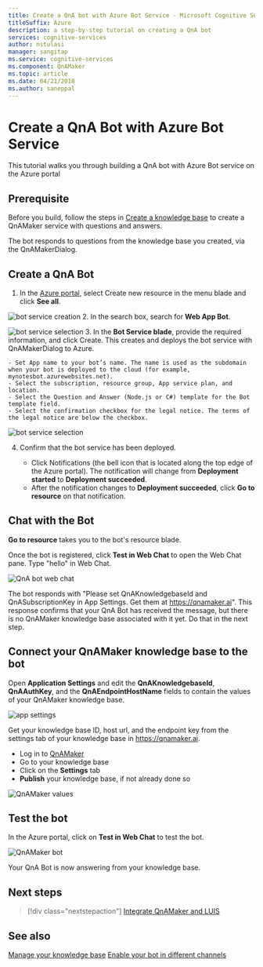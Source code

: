 ```yaml
---
title: Create a QnA bot with Azure Bot Service - Microsoft Cognitive Services | Microsoft Docs
titleSuffix: Azure
description: a step-by-step tutorial on creating a QnA bot
services: cognitive-services
author: nstulasi
manager: sangitap
ms.service: cognitive-services
ms.component: QnAMaker
ms.topic: article
ms.date: 04/21/2018
ms.author: saneppal
---
```


# Create a QnA Bot with Azure Bot Service
This tutorial walks you through building a QnA bot with Azure Bot service on the Azure portal
## Prerequisite
Before you build, follow the steps in [Create a knowledge base]() to create a QnAMaker service with questions and answers.

The bot responds to questions from the knowledge base you created, via the QnAMakerDialog.
## Create a QnA Bot
1. In the [Azure portal](https://portal.azure.com), select Create new resource in the menu blade and click **See all**.

![bot service creation](../media/qnamaker-tutorials-create-bot/bot-service-creation.png)
2. In the search box, search for **Web App Bot**.

![bot service selection](../media/qnamaker-tutorials-create-bot/bot-service-selection.png)
3. In the **Bot Service blade**, provide the required information, and click Create. This creates and deploys the bot service with QnAMakerDialog to Azure.

    - Set App name to your bot’s name. The name is used as the subdomain when your bot is deployed to the cloud (for example, mynotesbot.azurewebsites.net).
    - Select the subscription, resource group, App service plan, and location.
    - Select the Question and Answer (Node.js or C#) template for the Bot template field.
    - Select the confirmation checkbox for the legal notice. The terms of the legal notice are below the checkbox.

![bot service selection](../media/qnamaker-tutorials-create-bot/bot-service-qna-template.PNG)

4. Confirm that the bot service has been deployed.

    - Click Notifications (the bell icon that is located along the top edge of the Azure portal). The notification will change from **Deployment started** to **Deployment succeeded**.
    - After the notification changes to **Deployment succeeded**, click **Go to resource** on that notification.

## Chat with the Bot
**Go to resource** takes you to the bot's resource blade.

Once the bot is registered, click **Test in Web Chat** to open the Web Chat pane. Type "hello" in Web Chat.

![QnA bot web chat](../media/qnamaker-tutorials-create-bot/qna-bot-web-chat.PNG)

The bot responds with "Please set QnAKnowledgebaseId and QnASubscriptionKey in App Settings. Get them at https://qnamaker.ai". This response confirms that your QnA Bot has received the message, but there is no QnAMaker knowledge base associated with it yet. Do that in the next step.

## Connect your QnAMaker knowledge base to the bot
Open **Application Settings** and edit the **QnAKnowledgebaseId**, **QnAAuthKey**, and the **QnAEndpointHostName** fields to contain the values of your QnAMaker knowledge base.

![app settings](../media/qnamaker-tutorials-create-bot/application-settings.PNG)

Get your knowledge base ID, host url, and the endpoint key from the settings tab of your knowledge base in https://qnamaker.ai.
- Log in to [QnAMaker](https://qnamaker.ai)
- Go to your knowledge base
- Click on the **Settings** tab
- **Publish** your knowledge base, if not already done so

![QnAMaker values](../media/qnamaker-tutorials-create-bot/qnamaker-settings-kbid-key.PNG)

## Test the bot
In the Azure portal, click on **Test in Web Chat** to test the bot. 

![QnAMaker bot](../media/qnamaker-tutorials-create-bot/qna-bot-web-chat-response.PNG)

Your QnA Bot is now answering from your knowledge base.

## Next steps

> [!div class="nextstepaction"]
> [Integrate QnAMaker and LUIS](./integrate-qnamaker-luis.md)

## See also

[Manage your knowledge base](https://qnamaker.ai)
[Enable your bot in different channels](https://docs.microsoft.com/en-us/azure/bot-service/bot-service-manage-channels)